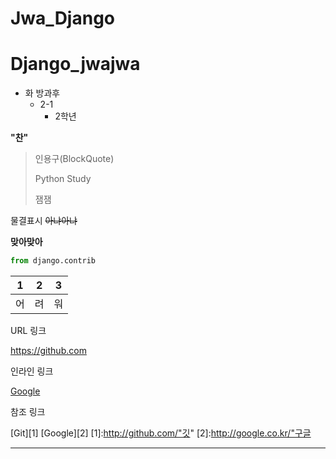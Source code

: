 Jwa_Django
=============
# Django_jwajwa

- 화 방과후
  - 2-1
     - 2학년


__"찬"__

> 인용구(BlockQuote)
> 
>  Python Study
>
> 잼잼

물결표시 ~~아냐아냐~~

__맞아맞아__

~~~python
from django.contrib 


~~~


1 |2 |3 
--- | --- | --- 
어 | 려 | 워 
URL 링크

<https://github.com>

인라인 링크

[Google](http://www.google.co.kr"구글")

참조 링크

[Git][1]
[Google][2]
[1]:http://github.com/"깃"
[2]:http://google.co.kr/"구글


- - -

        
      
  
  





